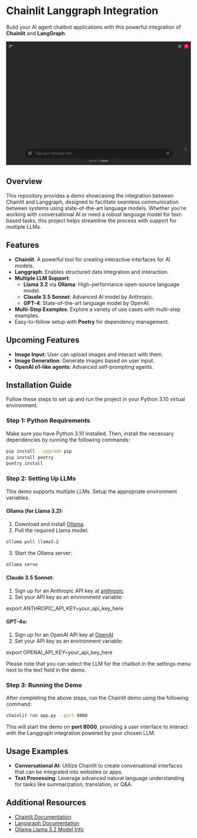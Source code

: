 # **Chainlit Langgraph Integration**  
Build your AI agent chatbot applications with this powerful integration of **Chainlit** and **LangGraph**.

![Demo](./public/screenshot.gif)

## **Overview**
This repository provides a demo showcasing the integration between Chainlit and Langgraph, designed to facilitate seamless communication between systems using state-of-the-art language models. Whether you're working with conversational AI or need a robust language model for text-based tasks, this project helps streamline the process with support for multiple LLMs.

## **Features**
- **Chainlit**: A powerful tool for creating interactive interfaces for AI models.
- **Langgraph**: Enables structured data integration and interaction.
- **Multiple LLM Support**: 
  - **Llama 3.2** via **Ollama**: High-performance open-source language model.
  - **Claude 3.5 Sonnet**: Advanced AI model by Anthropic.
  - **GPT-4**: State-of-the-art language model by OpenAI.
- **Multi-Step Examples**: Explore a variety of use cases with multi-step examples.
- Easy-to-follow setup with **Poetry** for dependency management.

## Upcoming Features
- **Image Input**: User can upload images and interact with them.
- **Image Generation**: Generate images based on user input.
- **OpenAI o1-like agents**: Advanced self-prompting agents.
  
## **Installation Guide**
Follow these steps to set up and run the project in your Python 3.10 virtual environment.

### **Step 1: Python Requirements**
Make sure you have Python 3.10 installed. Then, install the necessary dependencies by running the following commands:

```bash
pip install --upgrade pip
pip install poetry
poetry install
```

### **Step 2: Setting Up LLMs**
This demo supports multiple LLMs. Setup the appropriate environment variables.

#### Ollama (for Llama 3.2):
1. Download and install [Ollama](https://ollama.com/download).
2. Pull the required Llama model:

```bash
ollama pull llama3.2
```

3. Start the Ollama server:

```bash
ollama serve
```


#### Claude 3.5 Sonnet:
1. Sign up for an Anthropic API key at [anthropic](https://www.anthropic.com/api)
2. Set your API key as an environment variable:

export ANTHROPIC_API_KEY=your_api_key_here

#### GPT-4o:
1. Sign up for an OpenAI API key at [OpenAI](https://openai.com/index/openai-api/)
2. Set your API key as an environment variable:

export OPENAI_API_KEY=your_api_key_here


Please note that you can select the LLM for the chatbot in the settings menu next to the text field in the demo.

### **Step 3: Running the Demo**
After completing the above steps, run the Chainlit demo using the following command:

```bash
chainlit run app.py --port 8000
```


This will start the demo on **port 8000**, providing a user interface to interact with the Langgraph integration powered by your chosen LLM.

## **Usage Examples**
- **Conversational AI**: Utilize Chainlit to create conversational interfaces that can be integrated into websites or apps.
- **Text Processing**: Leverage advanced natural language understanding for tasks like summarization, translation, or Q&A.

## **Additional Resources**
- [Chainlit Documentation](https://docs.chainlit.io/get-started/overview)
- [Langgraph Documentation](https://langchain-ai.github.io/langgraph/)
- [Ollama Llama 3.2 Model Info](https://ollama.com/library/llama3.2)
